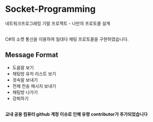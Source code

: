 # Socket-Programming
네트워크프로그래밍 기말 프로젝트 - 나만의 프로토콜 설계<br><br>

C#의 소켓 통신을 이용하여 일대다 채팅 프로토콜을 구현하였습니다.<br>

## Message Format
- 도움말 보기
- 채팅방 유저 리스트 보기
- 귓속말 보내기
- 전체 전송 메시지 보내기
- 채팅방 나가기
- 강퇴하기
<br><br>

**교내 공용 컴퓨터 github 계정 이슈로 인해 유령 contributor가 추가되었습니다** 
